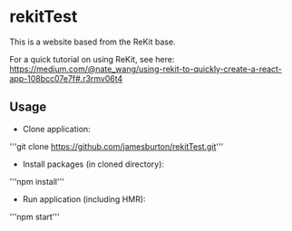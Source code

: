 # rekitTest

This is a website based from the ReKit base.

For a quick tutorial on using ReKit, see here: https://medium.com/@nate_wang/using-rekit-to-quickly-create-a-react-app-108bcc07e7f#.r3rmv06t4

## Usage

* Clone application:

'''git clone https://github.com/jamesburton/rekitTest.git'''

* Install packages (in cloned directory):

'''npm install'''

* Run application (including HMR):

'''npm start'''

